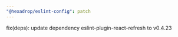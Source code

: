 ```yaml
---
"@hexadrop/eslint-config": patch
---
```


fix(deps): update dependency eslint-plugin-react-refresh to v0.4.23
